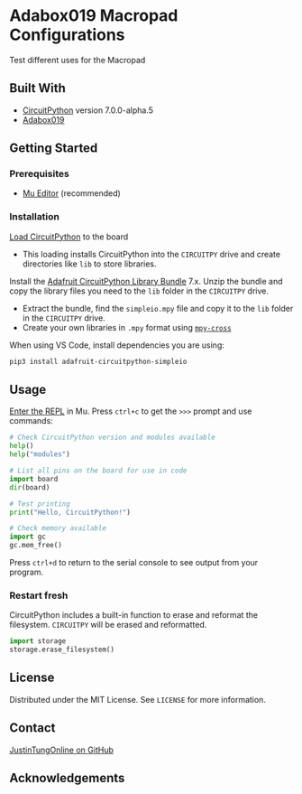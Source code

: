 # Adabox019 Macropad Configurations

Test different uses for the Macropad

## Built With

- [CircuitPython](https://circuitpython.org/board/adafruit_macropad_rp2040/) version 7.0.0-alpha.5 
- [Adabox019](https://www.adafruit.com/adabox019)

<!-- GETTING STARTED -->
## Getting Started

### Prerequisites

- [Mu Editor](https://codewith.mu/) (recommended)

### Installation

[Load CircuitPython](https://learn.adafruit.com/adafruit-macropad-rp2040/circuitpython) to the board

- This loading installs CircuitPython into the `CIRCUITPY` drive and create directories like `lib` to store libraries.

Install the [Adafruit CircuitPython Library Bundle](https://circuitpython.org/libraries) 7.x. Unzip the bundle and copy the library files you need to the `lib` folder in the `CIRCUITPY` drive.

- Extract the bundle, find the `simpleio.mpy` file and copy it to the `lib` folder in the `CIRCUITPY` drive.
- Create your own libraries in `.mpy` format using [`mpy-cross`](https://adafruit-circuit-python.s3.amazonaws.com/index.html?prefix=bin/mpy-cross/)

When using VS Code, install dependencies you are using:

```sh
pip3 install adafruit-circuitpython-simpleio

```

## Usage

[Enter the REPL](https://learn.adafruit.com/adafruit-macropad-rp2040/the-repl) in Mu. Press `ctrl+c` to get the `>>>` prompt and use commands:

```py
# Check CircuitPython version and modules available
help()
help("modules")

# List all pins on the board for use in code
import board
dir(board)

# Test printing
print("Hello, CircuitPython!")

# Check memory available
import gc
gc.mem_free()
```

Press `ctrl+d` to return to the serial console to see output from your program.

### Restart fresh

 CircuitPython includes a built-in function to erase and reformat the filesystem. `CIRCUITPY` will be erased and reformatted.

```py
import storage
storage.erase_filesystem()
```



<!-- LICENSE -->
## License

Distributed under the MIT License. See `LICENSE` for more information.

<!-- CONTACT -->
## Contact

[JustinTungOnline on GitHub](https://github.com/justintungonline/)

<!-- ACKNOWLEDGEMENTS -->
## Acknowledgements

